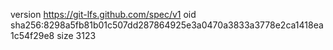version https://git-lfs.github.com/spec/v1
oid sha256:8298a5fb81b01c507dd287864925e3a0470a3833a3778e2ca1418ea1c54f29e8
size 3123
